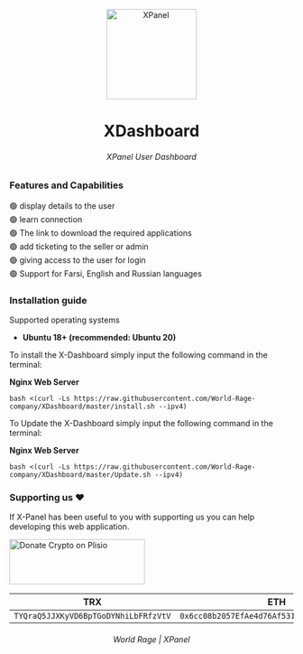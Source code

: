 <p align="center">
<picture>
<img width="160" height="160"  alt="XPanel" src="https://raw.githubusercontent.com/xpanel-cp/XPanel-SSH-User-Management/master/xlogo.png">
</picture>
  </p> 
<h1 align="center"/>XDashboard</h1>
<h6 align="center">XPanel User Dashboard<h6>
<p align="center">

### Features and Capabilities
:green_circle: display details to the user<br>
:green_circle: learn connection<br>
:green_circle: The link to download the required applications<br>
:green_circle: add ticketing to the seller or admin<br>
:green_circle: giving access to the user for login<br>
:green_circle: Support for Farsi, English and Russian languages<br>

### Installation guide
Supported operating systems<br>
- **Ubuntu 18+ (recommended: Ubuntu 20)** <br>

To install the X-Dashboard simply input the following command in the terminal:<br>

**Nginx Web Server**

```
bash <(curl -Ls https://raw.githubusercontent.com/World-Rage-company/XDashboard/master/install.sh --ipv4)
```
To Update the X-Dashboard simply input the following command in the terminal:<br>

**Nginx Web Server**
```
bash <(curl -Ls https://raw.githubusercontent.com/World-Rage-company/XDashboard/master/Update.sh --ipv4)
```

### Supporting us :hearts:
If X-Panel has been useful to you with supporting us you can help developing this web application.<br>

<p align="left">
<a href="https://plisio.net/donate/KL6W5z8k" target="_blank"><img src="https://plisio.net/img/donate/donate_light_icons_mono.png" alt="Donate Crypto on Plisio" width="240" height="80" /></a><br>

|                    TRX                   |                       ETH                         |                    Litecoin                       |                            World Rage USDT (ERC20) |
| ---------------------------------------- |:-------------------------------------------------:| -------------------------------------------------:|---------------------------------------------------:|
| ```TYQraQ5JJXKyVD6BpTGoDYNhiLbFRfzVtV``` |  ```0x6cc08b2057EfAe4d76Af531e145DeEd4B73c9D7e``` | ```ltc1q6gq4espx74lp6jvhmr0jmxlu4al0uwemmzwdv4``` |  ```0x68dB92a33476bfc06a775EFD1bF4E51dAA8e4489```  |

</p>

<h6 align="center">World Rage | XPanel<h6>